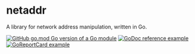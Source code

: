 # netaddr

A library for network address manipulation, written in Go.

[![GitHub go.mod Go version of a Go module](https://img.shields.io/github/go-mod/go-version/gomods/athens.svg)](https://pkg.go.dev/github.com/mogthesprog/netaddr)
[![GoDoc reference example](https://img.shields.io/badge/godoc-reference-blue.svg)](https://pkg.go.dev/github.com/mogthesprog/netaddr)
[![GoReportCard example](https://goreportcard.com/badge/github.com/nanomsg/mangos)](https://goreportcard.com/report/github.com/nanomsg/mangos)


